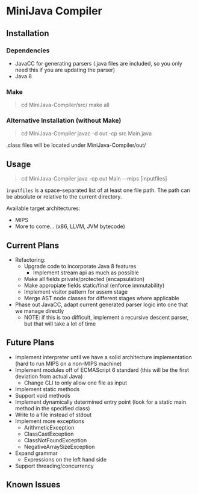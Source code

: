 # MiniJava Compiler

## Installation

### Dependencies
* JavaCC for generating parsers (.java files are included, so you only need this if you are updating the parser)
* Java 8

### Make
> cd MiniJava-Compiler/src/
> make all

### Alternative Installation (without Make)
> cd MiniJava-Compiler
> javac -d out -cp src Main.java

.class files will be located under MiniJava-Compiler/out/

## Usage
> cd MiniJava-Compiler
> java -cp out Main --mips [inputfiles]

`inputfiles` is a space-separated list of at least one file path. The path can be absolute or relative to the current directory.

Available target architectures:
* MIPS
* More to come... (x86, LLVM, JVM bytecode)

## Current Plans
* Refactoring:
  * Upgrade code to incorporate Java 8 features
    * Implement stream api as much as possible
  * Make all fields private/protected (encapsulation)
  * Make appropiate fields static/final (enforce immutability)
  * Implement visitor pattern for assem stage
  * Merge AST node classes for different stages where applicable
* Phase out JavaCC, adapt current generated parser logic into one that we manage directly
  * NOTE: if this is too difficult, implement a recursive descent parser, but that will take a lot of time

## Future Plans
* Implement interpreter until we have a solid architecture implementation (hard to run MIPS on a non-MIPS machine)
* Implement modules off of ECMAScript 6 standard (this will be the first deviation from actual Java)
  * Change CLI to only allow one file as input
* Implement static methods
* Support void methods
* Implement dynamically determined entry point (look for a static main method in the specified class)
* Write to a file instead of stdout
* Implement more exceptions
  * ArithmeticException
  * ClassCastException
  * ClassNotFoundException
  * NegativeArraySizeException
* Expand grammar
  * Expressions on the left hand side
* Support threading/concurrency

## Known Issues
